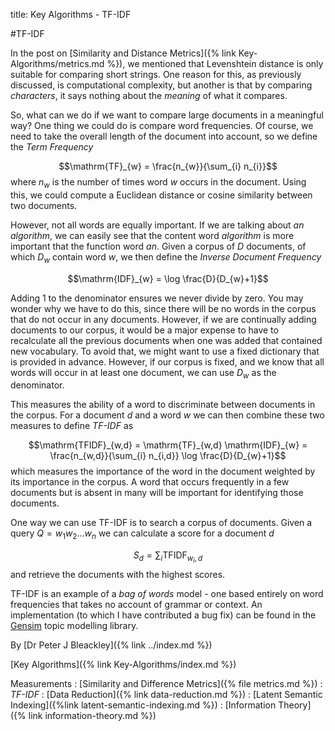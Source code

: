 title: Key Algorithms - TF-IDF

#TF-IDF

In the post on [Similarity and Distance Metrics]({% link Key-Algorithms/metrics.md %}), we mentioned that Levenshtein distance is only suitable for comparing short strings. One reason for this, as previously discussed, is computational complexity, but another is that by comparing *characters*, it says nothing about the *meaning* of what it compares.

So, what can we do if we want to compare large documents in a meaningful way? One thing we could do is compare word frequencies. Of course, we need to take the overall length of the document into account, so we define the *Term Frequency*

$$\mathrm{TF}_{w} = \frac{n_{w}}{\sum_{i} n_{i}}$$ where $n_{w}$ is the number of times word $w$ occurs in the document. Using this, we could compute a Euclidean distance or cosine similarity between two documents. 

However, not all words are equally important. If we are talking about *an algorithm*, we can easily see that the content word *algorithm* is more important that the function word *an*. Given a corpus of $D$ documents, of which $D_{w}$ contain word $w$, we then define the *Inverse Document Frequency*

$$\mathrm{IDF}_{w} = \log \frac{D}{D_{w}+1}$$

Adding 1 to the denominator ensures we never divide by zero. You may wonder why we have to do this, since there will be no words in the corpus that do not occur in any documents. However, if we are continually adding documents to our corpus, it would be a major expense to have to recalculate all the previous documents when one was added that contained new vocabulary. To avoid that, we might want to use a fixed dictionary that is provided in advance. However, if our corpus is fixed, and we know that all words will occur in at least one document, we can use $D_{w}$ as the denominator.

This measures the ability of a word to discriminate between documents in the corpus. For a document $d$ and a word $w$ we can then combine these two measures to define *TF-IDF* as

$$\mathrm{TFIDF}_{w,d} = \mathrm{TF}_{w,d} \mathrm{IDF}_{w} = \frac{n_{w,d}}{\sum_{i} n_{i,d}} \log \frac{D}{D_{w}+1}$$
which measures the importance of the word in the document weighted by its importance in the corpus. A word that occurs frequently in a few documents but is absent in many will be important for identifying those documents.

One way we can use TF-IDF is to search a corpus of documents. Given a query $Q = w_{1}w_{2}\ldots w_{n}$ we can calculate a score for a document $d$

$$S_{d} = \sum_{i} \mathrm{TFIDF}_{w_{i},d}$$ and retrieve the documents with the highest scores.

TF-IDF is an example of a *bag of words* model - one based entirely on word frequencies that takes no account of grammar or context. An implementation (to which I have contributed a bug fix) can be found in the [Gensim](https://radimrehurek.com/gensim/) topic modelling library.

By [Dr Peter J Bleackley]({% link ../index.md %})
 
 [Key Algorithms]({% link Key-Algorithms/index.md %})
 
 Measurements
: [Similarity and Difference Metrics]({% file metrics.md %})
: *TF-IDF*
: [Data Reduction]({% link data-reduction.md %})
: [Latent Semantic Indexing]({%link latent-semantic-indexing.md %})
: [Information Theory]({% link information-theory.md %})


